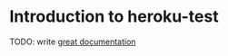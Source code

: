 # Introduction to heroku-test

TODO: write [great documentation](http://jacobian.org/writing/what-to-write/)

